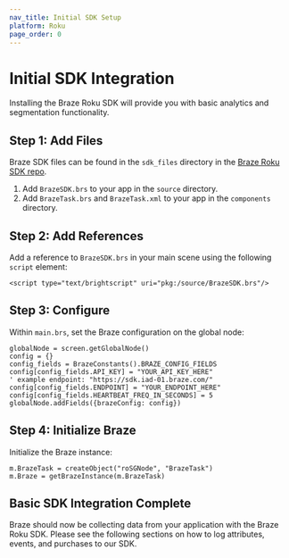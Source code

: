 ```yaml
---
nav_title: Initial SDK Setup
platform: Roku
page_order: 0
---
```


# Initial SDK Integration

Installing the Braze Roku SDK will provide you with basic analytics and segmentation functionality.

## Step 1: Add Files

Braze SDK files can be found in the `sdk_files` directory in the [Braze Roku SDK repo](https://github.com/Appboy/appboy-roku-sdk).

1. Add `BrazeSDK.brs` to your app in the `source` directory.
2. Add `BrazeTask.brs` and `BrazeTask.xml` to your app in the `components` directory.

## Step 2: Add References

Add a reference to `BrazeSDK.brs` in your main scene using the following `script` element:

```
<script type="text/brightscript" uri="pkg:/source/BrazeSDK.brs"/>
```

## Step 3: Configure

Within `main.brs`, set the Braze configuration on the global node:

```
globalNode = screen.getGlobalNode()
config = {}
config_fields = BrazeConstants().BRAZE_CONFIG_FIELDS
config[config_fields.API_KEY] = "YOUR_API_KEY_HERE"
' example endpoint: "https://sdk.iad-01.braze.com/"
config[config_fields.ENDPOINT] = "YOUR_ENDPOINT_HERE"
config[config_fields.HEARTBEAT_FREQ_IN_SECONDS] = 5
globalNode.addFields({brazeConfig: config})
```

## Step 4: Initialize Braze

Initialize the Braze instance:

```
m.BrazeTask = createObject("roSGNode", "BrazeTask")
m.Braze = getBrazeInstance(m.BrazeTask)
```

## Basic SDK Integration Complete

Braze should now be collecting data from your application with the Braze Roku SDK. Please see the following sections on how to log attributes, events, and purchases to our SDK.
